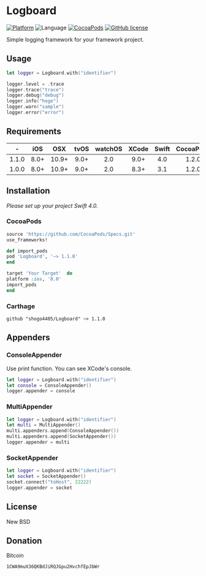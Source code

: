 # Logboard
[![Platform](https://img.shields.io/cocoapods/p/Logboard.svg?style=flat)](http://cocoapods.org/pods/Logboard)
![Language](https://img.shields.io/badge/language-Swift%204.0-orange.svg)
[![CocoaPods](https://img.shields.io/cocoapods/v/Logboard.svg?style=flat)](http://cocoapods.org/pods/Logboard)
[![GitHub license](https://img.shields.io/badge/license-New%20BSD-blue.svg)](https://raw.githubusercontent.com/shogo4405/lf.swift/master/LICENSE.txt)

Simple logging framework for your framework project.

## Usage
```swift
let logger = Logboard.with("identifier")

logger.level = .trace
logger.trace("trace")
logger.debug("debug")
logger.info("hoge")
logger.warn("sample")
logger.error("error")
```

## Requirements
|-|iOS|OSX|tvOS|watchOS|XCode|Swift|CocoaPods|Carthage|
|:----:|:----:|:----:|:----:|:----:|:----:|:----:|:----:|:----:|
|1.1.0|8.0+|10.9+|9.0+|2.0|9.0+|4.0|1.2.0|0.20.0+|
|1.0.0|8.0+|10.9+|9.0+|2.0|8.3+|3.1|1.2.0|0.20.0+|

## Installation
*Please set up your project Swift 4.0.*
### CocoaPods
```rb
source 'https://github.com/CocoaPods/Specs.git'
use_frameworks!

def import_pods
pod 'Logboard', '~> 1.1.0'
end

target 'Your Target'  do
platform :ios, '8.0'
import_pods
end
```
### Carthage
```
github "shogo4405/Logboard" ~> 1.1.0
```

## Appenders
### ConsoleAppender
Use print function. You can see XCode's console.
```swift
let logger = Logboard.with("identifier")
let console = ConsoleAppender()
logger.appender = console
```

### MultiAppender
```swift
let logger = Logboard.with("identifier")
let multi = MultiAppender()
multi.appenders.append(ConsoleAppender())
multi.appenders.append(SocketAppender())
logger.appender = multi
```

### SocketAppender
```swift
let logger = Logboard.with("identifier")
let socket = SocketAppender()
socket.connect("toHost", 22222)
logger.appender = socket
```

## License
New BSD

## Donation
Bitcoin
```txt
1CWA9muX36QKBdJiRQJGpu2HvchfEpJbWr
```

